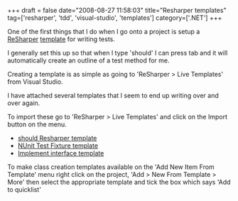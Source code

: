 +++
draft = false
date="2008-08-27 11:58:03"
title="Resharper templates"
tag=['resharper', 'tdd', 'visual-studio', 'templates']
category=['.NET']
+++

One of the first things that I do when I go onto a project is setup a <a href="http://www.jetbrains.com/resharper/">ReSharper</a> <a href="http://www.jetbrains.com/resharper/features/code_templates.html">template</a> for writing tests.

I generally set this up so that when I type 'should' I can press tab and it will automatically create an outline of a test method for me.

Creating a template is as simple as going to 'ReSharper > Live Templates' from Visual Studio. 

I have attached several templates that I seem to end up writing over and over again.

To import these go to 'ReSharper > Live Templates' and click on the Import button on the menu.

<ul>
<li><a href="{{<siteurl>}}/uploads/2008/08/should.xml">should Resharper template</a></li>
<li><a href="{{<siteurl>}}/uploads/2008/08/NUnitTestFixture.xml">NUnit Test Fixture template</a></li>
<li><a href="{{<siteurl>}}/uploads/2008/08/ClassImplementingInterface.xml">Implement interface template</a></li>
</ul>

To make class creation templates available on the 'Add New Item From Template' menu right click on the project, 'Add > New From Template > More' then select the appropriate template and tick the box which says 'Add to quicklist'

